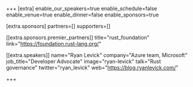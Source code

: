 +++
[extra]
	enable_our_speakers=true
	enable_schedule=false
	enable_venue=true
	enable_dinner=false
	enable_sponsors=true

[extra.sponsors]
	partners=[]
	supporters=[]

[[extra.sponsors.premier_partners]]
	title="rust_foundation"
	link="https://foundation.rust-lang.org/"

[[extra.speakers]]
	name="Ryan Levick"
	company="Azure team, Microsoft"
	job_title="Developer Advocate"
	image="ryan-levick"
	talk="Rust governance"
	twitter="ryan_levick"
	web="https://blog.ryanlevick.com/"

+++